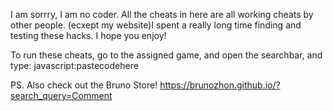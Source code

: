 I am sorrry, I am no coder. All the cheats in here are all working cheats by other people. (ecxept my website)I spent a really long time finding and testing these hacks. I hope you enjoy!


To run these cheats, go to the assigned game, and open the searchbar, and type: javascript:pastecodehere

PS. Also check out the Bruno Store!
https://brunozhon.github.io/?search_query=Comment
